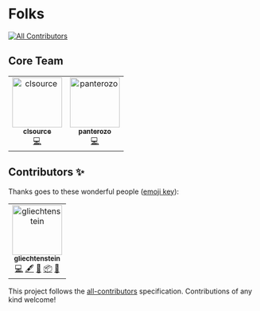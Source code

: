 # Folks

[![All Contributors](https://img.shields.io/badge/all_contributors-1-orange.svg?style=flat-square)](#contributors)

## Core Team

<table>
  <!-- <tr></tr> -->
  <tr>

  <td align="center"><a href="https://github.com/clsource"><img src="https://avatars0.githubusercontent.com/u/292738?v=4" width="100px;" alt="clsource"/><br /><sub><b>clsource</b></sub></a><br /><a href="https://github.com/jasonelle/jasonette-ios/commits?author=clsource" title="Code">💻</a></td>
  
  <td align="center"><a href="https://github.com/panterozo"><img src="https://avatars0.githubusercontent.com/u/13855618?v=4" width="100px;" alt="panterozo"/><br /><sub><b>panterozo</b></sub></a><br /><a href="https://github.com/jasonelle/jasonette-android/commits?author=panterozo" title="Code">💻</a></td>
  </tr>
</table>

## Contributors ✨

Thanks goes to these wonderful people ([emoji key](https://allcontributors.org/docs/en/emoji-key)):

<!-- ALL-CONTRIBUTORS-LIST:START - Do not remove or modify this section -->
<!-- prettier-ignore -->
<table>
  <tr>
    <td align="center"><a href="https://github.com/gliechtenstein"><img src="https://avatars0.githubusercontent.com/u/16613330?v=4" width="100px;" alt="gliechtenstein"/><br /><sub><b>gliechtenstein</b></sub></a><br /><a href="https://github.com/jasonelle/docs/commits?author=gliechtenstein" title="Code">💻</a> <a href="#content-gliechtenstein" title="Content">🖋</a> <a href="#ideas-gliechtenstein" title="Ideas, Planning, & Feedback">🤔</a> <a href="#platform-gliechtenstein" title="Packaging/porting to new platform">📦</a> <a href="#tool-gliechtenstein" title="Tools">🔧</a></td>
  </tr>
</table>

<!-- ALL-CONTRIBUTORS-LIST:END -->

This project follows the [all-contributors](https://github.com/all-contributors/all-contributors) specification. Contributions of any kind welcome!
